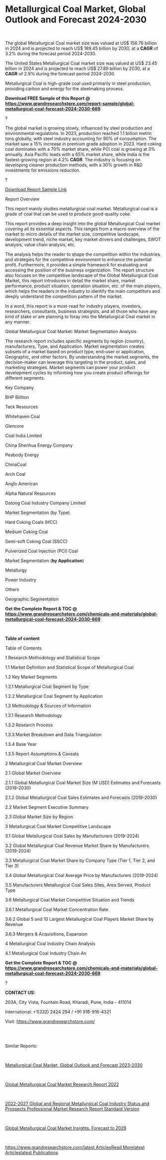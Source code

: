 <h1>Metallurgical Coal Market, Global Outlook and Forecast 2024-2030</h1><br/><p>The global Metallurgical Coal market size was valued at US$ 156.78 billion in 2024 and is projected to reach US$ 189.45 billion by 2030, at a <strong>CAGR</strong> of 3.2% during the forecast period 2024-2030.</p>
 
 
 
 <p>The United States Metallurgical Coal market size was valued at US$ 23.45 billion in 2024 and is projected to reach US$ 27.89 billion by 2030, at a <strong>CAGR</strong> of 2.9% during the forecast period 2024-2030.</p>
 
 
 
 <p>Metallurgical Coal is high-grade coal used primarily in steel production, providing carbon and energy for the steelmaking process.</p>
 
 
 
 <div><b>Download FREE Sample of this Report @ <a href="https://www.grandresearchstore.com/report-sample/global-metallurgical-coal-forecast-2024-2030-669">https://www.grandresearchstore.com/report-sample/global-metallurgical-coal-forecast-2024-2030-669</a></b></div>
 
 
 
 <p>? </p>
 
 
 
 <p>The global market is growing slowly, influenced by steel production and environmental regulations. In 2023, production reached 1.1 billion metric tons globally, with steel industry accounting for 90% of consumption. The market saw a 15% increase in premium grade adoption in 2023. Hard coking coal dominates with a 70% market share, while PCI coal is growing at 3% annually. Asia Pacific leads with a 65% market share, while India is the fastest-growing region at 4.2% <strong>CAGR</strong>. The industry is focusing on developing cleaner production methods, with a 30% growth in R&D investments for emissions reduction.</p>
 
 
 
 <p>? </p>
 
 
 
 <p><a href="https://www.grandresearchstore.com/mr-admin/report-sample/global-metallurgical-coal-forecast-2024-2030-669">Download Report Sample Link</a></p>
 
 
 
 <p>Report Overview</p>
 
 
 
 <p>This report mainly studies metallurgical coal market. Metallurgical coal is a grade of coal that can be used to produce good-quality coke.</p>
 
 
 
 <p>This report provides a deep insight into the global Metallurgical Coal market covering all its essential aspects. This ranges from a macro overview of the market to micro details of the market size, competitive landscape, development trend, niche market, key market drivers and challenges, SWOT analysis, value chain analysis, etc.</p>
 
 
 
 <p>The analysis helps the reader to shape the competition within the industries and strategies for the competitive environment to enhance the potential profit. Furthermore, it provides a simple framework for evaluating and accessing the position of the business organization. The report structure also focuses on the competitive landscape of the Global Metallurgical Coal Market, this report introduces in detail the market share, market performance, product situation, operation situation, etc. of the main players, which helps the readers in the industry to identify the main competitors and deeply understand the competition pattern of the market.</p>
 
 
 
 <p>In a word, this report is a must-read for industry players, investors, researchers, consultants, business strategists, and all those who have any kind of stake or are planning to foray into the Metallurgical Coal market in any manner.</p>
 
 
 
 <p>Global Metallurgical Coal Market: Market Segmentation Analysis</p>
 
 
 
 <p>The research report includes specific segments by region (country), manufacturers, Type, and Application. Market segmentation creates subsets of a market based on product type, end-user or application, Geographic, and other factors. By understanding the market segments, the decision-maker can leverage this targeting in the product, sales, and marketing strategies. Market segments can power your product development cycles by informing how you create product offerings for different segments.</p>
 
 
 
 <p>Key Company</p>
 
 
 
 <p>BHP Billiton</p>
 
 
 
 <p>Teck Resources</p>
 
 
 
 <p>Whitehaven Coal</p>
 
 
 
 <p>Glencore</p>
 
 
 
 <p>Coal India Limited</p>
 
 
 
 <p>China Shenhua Energy Company</p>
 
 
 
 <p>Peabody Energy</p>
 
 
 
 <p>ChinaCoal</p>
 
 
 
 <p>Arch Coal</p>
 
 
 
 <p>Anglo American</p>
 
 
 
 <p>Alpha Natural Resources</p>
 
 
 
 <p>Datong Coal Industry Company Limited</p>
 
 
 
 <p>Market Segmentation (by Type)</p>
 
 
 
 <p>Hard Coking Coals (HCC)</p>
 
 
 
 <p>Medium Coking Coal</p>
 
 
 
 <p>Semi-soft Coking Coal (SSCC)</p>
 
 
 
 <p>Pulverized Coal Injection (PCI) Coal</p>
 
 
 
 <p>Market Segmentation (<strong>by Application</strong>)</p>
 
 
 
 <p>Metallurgy</p>
 
 
 
 <p>Power Industry</p>
 
 
 
 <p>Others</p>
 
 
 
 <p>Geographic Segmentation</p>
 
 
 
 <div><b>Get the Complete Report & TOC @ <a href="https://www.grandresearchstore.com/chemicals-and-materials/global-metallurgical-coal-forecast-2024-2030-669">https://www.grandresearchstore.com/chemicals-and-materials/global-metallurgical-coal-forecast-2024-2030-669</a></b></div>
 
 
 
 <p><br />
 
 <b>Table of content</b></p>
 
 
 
 <p>Table of Contents<br />
 
 1 Research Methodology and Statistical Scope<br />
 
 1.1 Market Definition and Statistical Scope of Metallurgical Coal<br />
 
 1.2 Key Market Segments<br />
 
 1.2.1 Metallurgical Coal Segment by Type<br />
 
 1.2.2 Metallurgical Coal Segment by Application<br />
 
 1.3 Methodology & Sources of Information<br />
 
 1.3.1 Research Methodology<br />
 
 1.3.2 Research Process<br />
 
 1.3.3 Market Breakdown and Data Triangulation<br />
 
 1.3.4 Base Year<br />
 
 1.3.5 Report Assumptions & Caveats<br />
 
 2 Metallurgical Coal Market Overview<br />
 
 2.1 Global Market Overview<br />
 
 2.1.1 Global Metallurgical Coal Market Size (M USD) Estimates and Forecasts (2019-2030)<br />
 
 2.1.2 Global Metallurgical Coal Sales Estimates and Forecasts (2019-2030)<br />
 
 2.2 Market Segment Executive Summary<br />
 
 2.3 Global Market Size by Region<br />
 
 3 Metallurgical Coal Market Competitive Landscape<br />
 
 3.1 Global Metallurgical Coal Sales by Manufacturers (2019-2024)<br />
 
 3.2 Global Metallurgical Coal Revenue Market Share by Manufacturers (2019-2024)<br />
 
 3.3 Metallurgical Coal Market Share by Company Type (Tier 1, Tier 2, and Tier 3)<br />
 
 3.4 Global Metallurgical Coal Average Price by Manufacturers (2019-2024)<br />
 
 3.5 Manufacturers Metallurgical Coal Sales Sites, Area Served, Product Type<br />
 
 3.6 Metallurgical Coal Market Competitive Situation and Trends<br />
 
 3.6.1 Metallurgical Coal Market Concentration Rate<br />
 
 3.6.2 Global 5 and 10 Largest Metallurgical Coal Players Market Share by Revenue<br />
 
 3.6.3 Mergers & Acquisitions, Expansion<br />
 
 4 Metallurgical Coal Industry Chain Analysis<br />
 
 4.1 Metallurgical Coal Industry Chain An</p>
 
 
 
 <div><b>Get the Complete Report & TOC @ <a href="https://www.grandresearchstore.com/chemicals-and-materials/global-metallurgical-coal-forecast-2024-2030-669">https://www.grandresearchstore.com/chemicals-and-materials/global-metallurgical-coal-forecast-2024-2030-669</a></b></div>
 
 
 
 <p>? </p>
 
 
 
 <p><b>CONTACT US:</b><br />
 
 203A, City Vista, Fountain Road, Kharadi, Pune, India - 411014<br />
 
 International: +1(332) 2424 294 / +91 916-916-4321<br />
 
 Visit: <a href="https://www.grandresearchstore.com/">https://www.grandresearchstore.com/</a><br />
 
 <br />
 
 <br />
 
 Similar Reports:<br />
 
 <br />
 
 <a href="https://www.grandresearchstore.com/chemicals-and-materials/global-metallurgical-coal-forecast-2023-2030-771">Metallurgical Coal Market, Global Outlook and Forecast 2023-2030</a><br />
 
 <br />
 
 <a href="https://www.grandresearchstore.com/chemicals-and-materials/global-metallurgical-coal-2022-436">Global Metallurgical Coal Market Research Report 2022</a><br />
 
 <br />
 
 <a href="https://www.grandresearchstore.com/chemicals-and-materials/global-regional-metallurgical-coal-2022-2027-246">2022-2027 Global and Regional Metallurgical Coal Industry Status and Prospects Professional Market Research Report Standard Version</a><br />
 
 <br />
 
 <a href="https://www.grandresearchstore.com/chemicals-and-materials/global-metallurgical-coal-2028-738">Global Metallurgical Coal Market Insights, Forecast to 2028</a><br />
 
 <br />
 
 <a href="https://gyeongbokgung.com">https://www.grandresearchstore.com/</a><a href="https://hallyeomaritime.com">latest Articles</a><a href="https://jingwansa.com">Read More</a><a href="https://nguoiviet.jp/">latest Articles</a><a href="https://www.intelmarketresearch.com/">latest Publications</a></p>